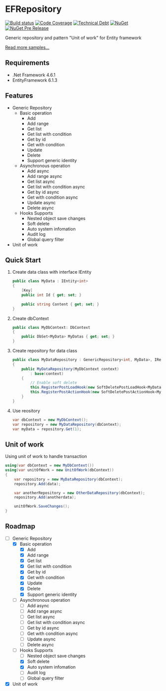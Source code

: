 # EFRepository

[![Build status](https://ci.appveyor.com/api/projects/status/vriyn5ano6rvqarb?svg=true)](https://ci.appveyor.com/project/kirkchen/efrepository)
[![Code Coverage](http://sonarcovbadge.epicapp.com/?server=sonarqube.com&resource=EFRepository&metrics=coverage&ssl=true)](https://sonarqube.com/overview?id=EFRepository)
[![Technical Debt](https://img.shields.io/sonar/http/sonarqube.com/EFRepository/tech_debt.svg?maxAge=2592000)](https://sonarqube.com/overview?id=EFRepository)
[![NuGet](https://img.shields.io/nuget/v/KirkChen.EFRepository.svg?maxAge=2592000)](https://www.nuget.org/packages/KirkChen.EFRepository/)
[![NuGet Pre Release](https://img.shields.io/nuget/vpre/KirkChen.EFRepository.svg?maxAge=2592000)](https://www.nuget.org/packages/KirkChen.EFRepository/)

Generic repository and pattern "Unit of work" for Entity framework

[Read more samples...](https://kirkchen.github.io/EFRepository/sample.html)

## Requirements

* .Net Framework 4.6.1
* EntityFramework 6.1.3

## Features

* Generic Repository
    * Basic operation
        * Add
        * Add range
        * Get list
        * Get list with condition
        * Get by id
        * Get with condition
        * Update
        * Delete
        * Support generic identity
    * Asynchronous operation
        * Add async
        * Add range async
        * Get list async
        * Get list with condition async
        * Get by id async
        * Get with condition async
        * Update async
        * Delete async   
    * Hooks Supports
        * Nested object save changes
        * Soft delete
        * Auto system infomation
        * Audit log
        * Global query filter
* Unit of work

## Quick Start

1. Create data class with interface IEntity<TKey>

    ``` csharp    
    public class MyData : IEntity<int>
    {        
        [Key]
        public int Id { get; set; }
        
        public string Content { get; set; }
    }
    ```

1. Create dbContext

    ``` csharp
    public class MyDbContext: DbContext
    {
        public DbSet<MyData> MyDatas { get; set; }
    }
    ```

1. Create repository for data class

    ``` csharp
    public class MyDataRepository : GenericRepository<int, MyData>, IRepository<int, MyData>
    {
        public MyDataRepository(MyDbContext context)
            : base(context)
        {
            // Enable soft delete
            this.RegisterPostLoadHook(new SoftDeletePostLoadHook<MyData>());
            this.RegisterPostActionHook(new SoftDeletePostActionHook<MyData>());
        }
    }
    ```

1. Use reository

    ``` csharp
    var dbContext = new MyDbContext();
    var repository = new MyDataRepository(dbContext);
    var myData = repository.Get(1);
    ```

## Unit of work    

Using unit of work to handle transaction

``` csharp
using(var dbContext = new MyDbContext())
using(var unitOfWork = new UnitOfWork(dbContext))
{
    var repository = new MyDataRepository(dbContext);
    repository.Add(data);

    var anotherRepository = new OtherDataRepository(dbContext);
    repository.Add(anotherdata);

    unitOfWork.SaveChanges();
}
```

## Roadmap

- [ ] Generic Repository
    - [x] Basic operation
        - [x] Add
        - [x] Add range
        - [x] Get list
        - [x] Get list with condition
        - [x] Get by id
        - [x] Get with condition
        - [x] Update
        - [x] Delete
        - [x] Support generic identity
    - [ ] Asynchronous operation
        - [ ] Add async
        - [ ] Add range async
        - [ ] Get list async
        - [ ] Get list with condition async
        - [ ] Get by id async
        - [ ] Get with condition async
        - [ ] Update async
        - [ ] Delete async        
    - [ ] Hooks Supports
        - [ ] Nested object save changes
        - [x] Soft delete
        - [x] Auto system infomation
        - [ ] Audit log
        - [ ] Global query filter
- [x] Unit of work